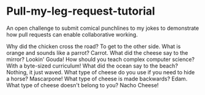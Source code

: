 # Pull-my-leg-request-tutorial
An open challenge to submit comical punchlines to my jokes to demonstrate how pull requests can enable collaborative working.

Why did the chicken cross the road?
  To get to the other side.
What is orange and sounds like a parrot?
  Carrot.
What did the cheese say to the mirror? 
  Lookin' Gouda!
How should you teach complex computer science?
  With a byte-sized curriculum!
What did the ocean say to the beach?
  Nothing, it just waved.
What type of cheese do you use if you need to hide a horse?
  Mascarpone!
What type of cheese is made backwards?
  Edam.
What type of cheese doesn't belong to you?
  Nacho Cheese!
